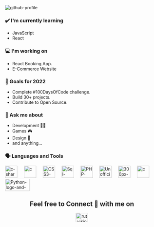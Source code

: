 <img src="https://i.ibb.co/zskJpqw/Git-Hub-Logo-White.png" alt="github-profile" border="0">
<!-- Create a tabular data for blog posts-->

### ✔️ I'm currently learning
- JavaScript
- React

### 💻 I'm working on
- React Booking App.
- E-Commerce Website

### 🌱 Goals for 2022
- Complete #100DaysOfCode challenge.
- Build 30+ projects.
- Contribute to Open Source.

### 💭 Ask me about
- Development 👨‍💻
- Games 🎮
- Design 🎨
- and anything...
<!-- 
### 🌴 Fun facts
- Trying to explore the mysteries.
- Congratualtions on making through the shell.-->

### 🗣 Languages and Tools

<p align="left"> 
<a><img src="https://i.ibb.co/D53BSvR/c-sharp.png" alt="c-sharp" width="40" height="40" border="0"></a> &emsp;
<a><img src="https://i.ibb.co/VHNGCqR/pngwing-com.png" alt="c" width="40" height="40"/> </a>  &emsp;
<a><img src="https://i.ibb.co/nkzzCZX/CSS3-logo-and-wordmark-svg.png" alt="CSS3-logo-and-wordmark-svg" width="40" height="40" border="0"></a> &emsp;
<a><img src="https://i.ibb.co/T8BkBTP/Sql-data-base-with-logo.png" alt="Sql-data-base-with-logo" width="40" height="40" border="0"></a> &emsp;
<a><img src="https://i.ibb.co/J5Z3ZWk/PHP-logo-svg.png" alt="PHP-logo-svg" width="40" height="40" border="0"></a> &emsp;
<a><img src="https://i.ibb.co/tBNLL3F/Unofficial-Java-Script-logo-2-svg.png" alt="Unofficial-Java-Script-logo-2-svg" width="40" height="40" border="0"></a> &emsp;
<a><img src="https://i.ibb.co/b6zvxmx/300px-Java-Logo-svg.png" alt="300px-Java-Logo-svg" width="40" height="40" border="0"></a> &emsp;
<a><img src="https://raw.githubusercontent.com/isocpp/logos/master/cpp_logo.png" alt="c" width="40" height="40"/> </a> &emsp;
<a><img src="https://i.ibb.co/zSkMQFs/Python-logo-and-wordmark-svg.png" alt="Python-logo-and-wordmark-svg" width="80" height="40" border="0"></a>
</p>





<h2 align="center">Feel free to Connect 👥 with me on</h2>
<p align="center">
<a href="https://linkedin.com/in/enesbilgi" target="blank"><img align="center" src="https://cdn.jsdelivr.net/npm/simple-icons@3.0.1/icons/linkedin.svg" alt="rutvikjoshi" height="30" width="40" /></a>
</p>
